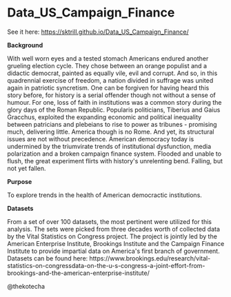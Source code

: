 # Data_US_Campaign_Finance

See it here: https://sktrill.github.io/Data_US_Campaign_Finance/

<p><b>Background</b></p>
With well worn eyes and a tested stomach Americans endured another grueling election cycle. They chose between an orange populist and a didactic democrat, painted as equally vile, evil and corrupt. And so, in this quadrennial exercise of freedom, a nation divided in suffrage was united again in patriotic syncretism. One can be forgiven for having heard this story before, for history is a serial offender though not without a sense of humour. For one, loss of faith in institutions was a common story during the glory days of the Roman Republic. Popularis politicians, Tiberius and Gaius Gracchus, exploited the expanding economic and political inequality between patricians and plebeians to rise to power as tribunes - promising much, delivering little. America though is no Rome. And yet, its structural issues are not without precedence. American democracy today is undermined by the triumvirate trends of institutional dysfunction, media polarization and a broken campaign finance system. Flooded and unable to flush, the great experiment flirts with history's unrelenting bend. Falling, but not yet fallen.

<p><b>Purpose</b></p>
To explore trends in the health of American democractic institutions.

<p><b>Datasets</b></p>
From a set of over 100 datasets, the most pertinent were utilized for this analysis. The sets were picked from three decades worth of collected data by the Vital Statistics on Congress project. The project is jointly led by the American Enterprise Institute, Brookings Institute and the Campaign Finance Institute to provide impartial data on America's first branch of government. Datasets can be found here: https://www.brookings.edu/research/vital-statistics-on-congressdata-on-the-u-s-congress-a-joint-effort-from-brookings-and-the-american-enterprise-institute/

@thekotecha
